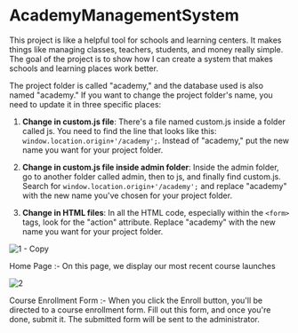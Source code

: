 # AcademyManagementSystem
This project is like a helpful tool for schools and learning centers. It makes things like managing classes, teachers, students, and money really simple. The goal of the project is to show how I can create a system that makes schools and learning places work better.

The project folder is called "academy," and the database used is also named "academy." If you want to change the project folder's name, you need to update it in three specific places:

1. **Change in custom.js file**: There's a file named custom.js inside a folder called js. You need to find the line that looks like this: `window.location.origin+'/academy';`. Instead of "academy," put the new name you want for your project folder.

2. **Change in custom.js file inside admin folder**: Inside the admin folder, go to another folder called admin, then to js, and finally find custom.js. Search for `window.location.origin+'/academy';` and replace "academy" with the new name you've chosen for your project folder.

3. **Change in HTML files**: In all the HTML code, especially within the `<form>` tags, look for the "action" attribute. Replace "academy" with the new name you want for your project folder.


![1 - Copy](https://github.com/CodeZohaib/AcademyManagementSystem/assets/142882799/b44b4959-7f70-4a07-b6ca-d4f2ad39f744)

Home Page :- 
On this page, we display our most recent course launches

![2](https://github.com/CodeZohaib/AcademyManagementSystem/assets/142882799/030ab086-b80d-4a01-a488-9a272f3b4f57)

Course Enrollment Form :-
When you click the  Enroll button, you'll be directed to a course enrollment form. Fill out this form, and once you're done, submit it. The submitted form will be sent to the administrator.




